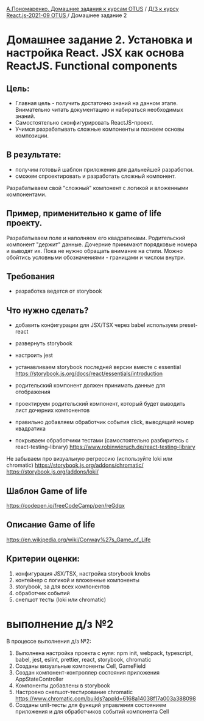 [А.Пономаренко. Домашние задания к курсам OTUS](../../README.md) / [Д/З к курсу React.js-2021-09 OTUS ](../README.md) / Домашнее задание 2

# Домашнее задание 2. Установка и настройка React. JSX как основа ReactJS. Functional components

## Цель:

* Главная цель - получить достаточно знаний на данном этапе. Внимательно читать документацию и набираться необходимых знаний.
* Самостоятельно сконфигурировать ReactJS-проект.
* Учимся разрабатывать сложные компоненты и познаем основы композиции.

## В результате:

* получим готовый шаблон приложения для дальнейшей разработки.
* сможем спроектировать и разработать сложный компонент.

Разрабатываем свой "сложный" компонент с логикой и вложенными компонентами.

## Пример, применительно к game of life проекту.

Разрабатываем поле и наполняем его квадратиками. Родительский компонент "держит" данные. Дочерние принимают порядковые номера и выводят их.
Пока не нужно обращать внимание на стили. Можно обойтись условными обозначениями - границами и числом внутри.

## Требования

* разработка ведется от storybook

## Что нужно сделать?

* добавить конфигурации для JSX/TSX через babel используем preset-react

* развернуть storybook

* настроить jest

* устанавливаем storybook последней версии вместе с essential
https://storybook.js.org/docs/react/essentials/introduction

* родительский компонент должен принимать данные для отображения

* проектируем родительский компонент, который будет выводить лист дочерних компонентов

* правильно добавляем обработчик события click, выводящий номер квадратика

* покрываем обработчики тестами (самостоятельно разбиритесь с react-testing-library)
https://www.robinwieruch.de/react-testing-library

Не забываем про визуальную регрессию (используйте loki или chromatic)
https://storybook.js.org/addons/chromatic/
https://storybook.js.org/addons/loki/

## Шаблон Game of life
https://codepen.io/freeCodeCamp/pen/reGdqx

## Описание Game of life
https://en.wikipedia.org/wiki/Conway%27s_Game_of_Life

## Критерии оценки:

1. конфигурация JSX/TSX, настройка storybook knobs
2. контейнер с логикой и вложенные компоненты
3. storybook, за для всех компонентов
4. обработчик событий
5. снепшот тесты (loki или chromatic)


# выполнение д/з №2

В процессе выполнения д/з №2:
1. Выполнена настройка проекта с нуля: npm init, webpack, typescript, babel, jest, eslint, prettier, react, storybook, chromatic
2. Созданы визуальные компоненты Cell, GameField
3. Создан компонент-контроллер состояния приложения AppStateController
4. Компоненты добавлены в storybook
5. Настроено снепшот-тестирование chromatic https://www.chromatic.com/builds?appId=6168a14038f17a003a388098
6. Созданы unit-тесты для функций управления состоянием приложения и для обработчиков событий компонента Cell